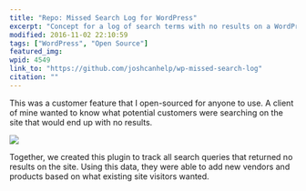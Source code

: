 ```yaml
---
title: "Repo: Missed Search Log for WordPress"
excerpt: "Concept for a log of search terms with no results on a WordPress site."
modified: 2016-11-02 22:10:59
tags: ["WordPress", "Open Source"]
featured_img:
wpid: 4549
link_to: "https://github.com/joshcanhelp/wp-missed-search-log"
citation: ""
---
```


This was a customer feature that I open-sourced for anyone to use. A client of mine wanted to know what potential customers were searching on the site that would end up with no results.

![](/_images/2016/10/missed-search-log.png)

Together, we created this plugin to track all search queries that returned no results on the site. Using this data, they were able to add new vendors and products based on what existing site visitors wanted.
